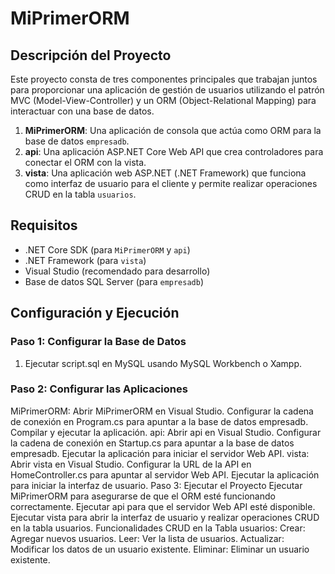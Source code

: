 # MiPrimerORM

## Descripción del Proyecto

Este proyecto consta de tres componentes principales que trabajan juntos para proporcionar una aplicación de gestión de usuarios utilizando el patrón MVC (Model-View-Controller) y un ORM (Object-Relational Mapping) para interactuar con una base de datos.

1. **MiPrimerORM**: Una aplicación de consola que actúa como ORM para la base de datos `empresadb`.
2. **api**: Una aplicación ASP.NET Core Web API que crea controladores para conectar el ORM con la vista.
3. **vista**: Una aplicación web ASP.NET (.NET Framework) que funciona como interfaz de usuario para el cliente y permite realizar operaciones CRUD en la tabla `usuarios`.

## Requisitos

- .NET Core SDK (para `MiPrimerORM` y `api`)
- .NET Framework (para `vista`)
- Visual Studio (recomendado para desarrollo)
- Base de datos SQL Server (para `empresadb`)

## Configuración y Ejecución

### Paso 1: Configurar la Base de Datos

1. Ejecutar script.sql en MySQL usando MySQL Workbench o Xampp.

### Paso 2: Configurar las Aplicaciones
MiPrimerORM:
Abrir MiPrimerORM en Visual Studio.
Configurar la cadena de conexión en Program.cs para apuntar a la base de datos empresadb.
Compilar y ejecutar la aplicación.
api:
Abrir api en Visual Studio.
Configurar la cadena de conexión en Startup.cs para apuntar a la base de datos empresadb.
Ejecutar la aplicación para iniciar el servidor Web API.
vista:
Abrir vista en Visual Studio.
Configurar la URL de la API en HomeController.cs para apuntar al servidor Web API.
Ejecutar la aplicación para iniciar la interfaz de usuario.
Paso 3: Ejecutar el Proyecto
Ejecutar MiPrimerORM para asegurarse de que el ORM esté funcionando correctamente.
Ejecutar api para que el servidor Web API esté disponible.
Ejecutar vista para abrir la interfaz de usuario y realizar operaciones CRUD en la tabla usuarios.
Funcionalidades
CRUD en la Tabla usuarios:
Crear: Agregar nuevos usuarios.
Leer: Ver la lista de usuarios.
Actualizar: Modificar los datos de un usuario existente.
Eliminar: Eliminar un usuario existente.

